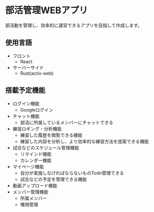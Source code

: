 # 部活管理WEBアプリ

部活動を管理し、効率的に運営できるアプリを目指して作成します。

## 使用言語

* フロント
  * React
* サーバーサイド
  * Rust(actix-web)

## 搭載予定機能

* ログイン機能
  * Googleログイン
* チャット機能
  * 部活に所属しているメンバーにチャットできる
* 練習ロギング・分析機能
  * 練習した履歴を閲覧できる機能
  * 練習した内容を分析し、より効率的な練習方法を提案できる機能
* 試合などのスケジュール管理機能
  * リマインド機能
  * カレンダー機能
* マイページ機能
  * 自分が実施しなければならないものTodo管理できる
  * 試合などの予定を管理できる機能
* 動画アップロード機能
* メンバー管理機能
  * 所属メンバー
  * 権限管理
